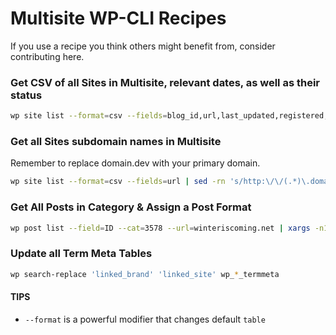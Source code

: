# Multisite WP-CLI Recipes

If you use a recipe you think others might benefit from, consider contributing here.

### Get CSV of all Sites in Multisite, relevant dates, as well as their status

```bash
wp site list --format=csv --fields=blog_id,url,last_updated,registered,public,archived,deleted,spam,mature
```

### Get all Sites subdomain names in Multisite
Remember to replace domain.dev with your primary domain.
```bash
wp site list --format=csv --fields=url | sed -rn 's/http:\/\/(.*)\.domain.dev\//\1/gp'
```

### Get All Posts in Category & Assign a Post Format
```bash
wp post list --field=ID --cat=3578 --url=winteriscoming.net | xargs -n1 -I {} sh -c 'wp post term set {} post_format post-format-event-preview --url=winteriscoming.net; echo {};'
```

### Update all Term Meta Tables

```bash
wp search-replace 'linked_brand' 'linked_site' wp_*_termmeta
```

#### TIPS
* `--format` is a powerful modifier that changes default `table`
